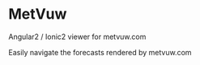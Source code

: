 # MetVuw
Angular2 / Ionic2 viewer for metvuw.com 

Easily navigate the forecasts rendered by metvuw.com
